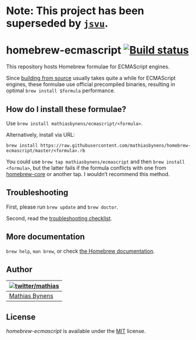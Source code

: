 # Note: This project has been superseded by [`jsvu`](https://github.com/GoogleChromeLabs/jsvu).

# homebrew-ecmascript [![Build status](https://travis-ci.org/mathiasbynens/homebrew-ecmascript.svg?branch=master)](https://travis-ci.org/mathiasbynens/homebrew-ecmascript)

This repository hosts Homebrew formulae for ECMAScript engines.

Since [building from source](https://github.com/Homebrew/brew/blob/master/docs/Acceptable-Formulae.md#we-dont-like-binary-formulae) usually takes quite a while for ECMAScript engines, these formulae use official precompiled binaries, resulting in optimal `brew install $formula` performance.

## How do I install these formulae?

Use `brew install mathiasbynens/ecmascript/<formula>`.

Alternatively, install via URL:

```
brew install https://raw.githubusercontent.com/mathiasbynens/homebrew-ecmascript/master/<formula>.rb
```

You could use `brew tap mathiasbynens/ecmascript` and then `brew install <formula>`, but the latter fails if the formula conflicts with one from [homebrew-core](https://github.com/Homebrew/homebrew-core) or another tap. I wouldn’t recommend this method.

## Troubleshooting

First, please run `brew update` and `brew doctor`.

Second, read the [troubleshooting checklist](https://github.com/Homebrew/brew/blob/master/docs/Troubleshooting.md#troubleshooting).

## More documentation

`brew help`, `man brew`, or check [the Homebrew documentation](https://github.com/Homebrew/brew/tree/master/docs#readme).

## Author

| [![twitter/mathias](https://gravatar.com/avatar/24e08a9ea84deb17ae121074d0f17125?s=70)](https://twitter.com/mathias "Follow @mathias on Twitter") |
|---|
| [Mathias Bynens](https://mathiasbynens.be/) |

## License

_homebrew-ecmascript_ is available under the [MIT](https://mths.be/mit) license.

